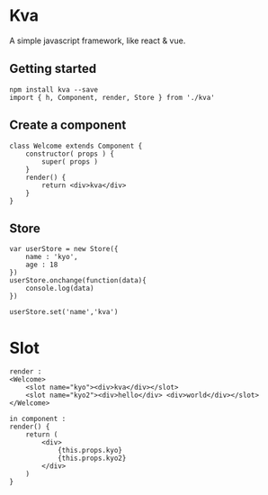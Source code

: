 # Kva
A simple javascript framework, like react & vue.

## Getting started

```
npm install kva --save
import { h, Component, render, Store } from './kva'
```

## Create a component

```
class Welcome extends Component {
    constructor( props ) {
        super( props )
    }
    render() {
        return <div>kva</div>
    }
}
```

## Store

```
var userStore = new Store({
    name : 'kyo',
    age : 18
})
userStore.onchange(function(data){
    console.log(data)
})

userStore.set('name','kva')
```

# Slot

```
render :
<Welcome>
    <slot name="kyo"><div>kva</div></slot>
    <slot name="kyo2"><div>hello</div> <div>world</div></slot>
</Welcome>

in component :
render() {
    return (
        <div>
            {this.props.kyo}
            {this.props.kyo2}
        </div>
    )
}
```